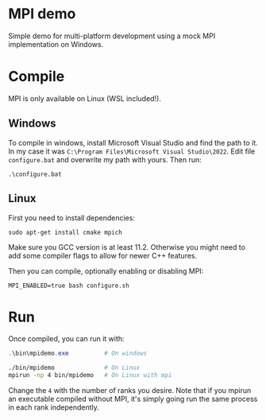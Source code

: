 # MPI demo
Simple demo for multi-platform development using a mock MPI implementation on Windows.

# Compile
MPI is only available on Linux (WSL included!).

## Windows
To compile in windows, install Microsoft Visual Studio and find the path to it. In my case it was `C:\Program Files\Microsoft Visual Studio\2022`. Edit file `configure.bat` and overwrite my path with yours. Then run:
```
.\configure.bat
```

## Linux
First you need to install dependencies:
```
sudo apt-get install cmake mpich
```
Make sure you GCC version is at least 11.2. Otherwise you might need to add some compiler flags to allow for newer C++ features.


Then you can compile, optionally enabling or disabling MPI:
```
MPI_ENABLED=true bash configure.sh
```

# Run
Once compiled, you can run it with:
```Powershell
.\bin\mpidemo.exe          # On windows
```
```bash
./bin/mpidemo              # On Linux
mpirun -np 4 bin/mpidemo   # On Linux with mpi
```
Change the `4` with the number of ranks you desire. Note that if you mpirun an executable compiled without MPI, it's simply going run the same process in each rank independently.
